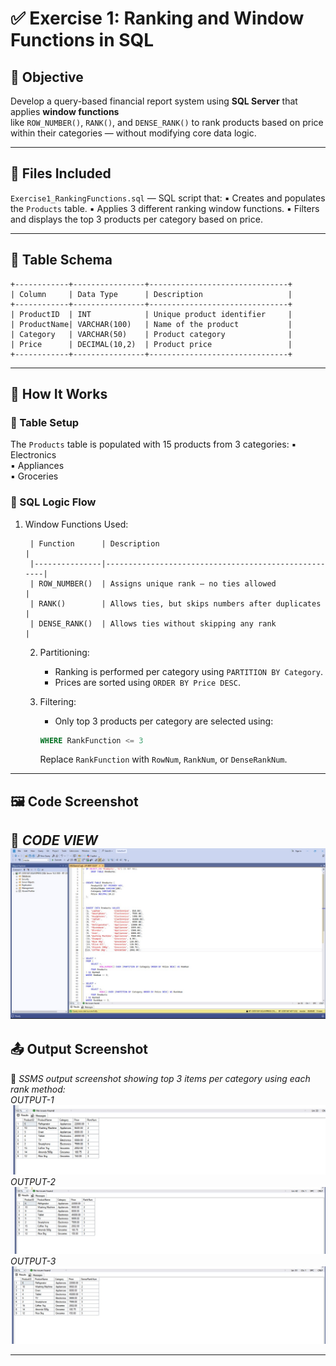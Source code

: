 # ✅ Exercise 1: Ranking and Window Functions in SQL

## 📘 Objective  
Develop a query-based financial report system using **SQL Server** that applies **window functions**  
	like `ROW_NUMBER()`, `RANK()`, and `DENSE_RANK()` to rank products based on price  
	within their categories — without modifying core data logic.

---

## 📁 Files Included

`Exercise1_RankingFunctions.sql` — SQL script that:
		▪ Creates and populates the `Products` table.
		▪ Applies 3 different ranking window functions.
		▪ Filters and displays the top 3 products per category based on price.

---

## 🧾 Table Schema 

	+------------+----------------+-------------------------------+
	| Column     | Data Type      | Description                   |
	+------------+----------------+-------------------------------+
	| ProductID  | INT            | Unique product identifier     |
	| ProductName| VARCHAR(100)   | Name of the product           |
	| Category   | VARCHAR(50)    | Product category              |
	| Price      | DECIMAL(10,2)  | Product price                 |
	+------------+----------------+-------------------------------+

---

## 🧱 How It Works

### 🔹 Table Setup  
The `Products` table is populated with 15 products from 3 categories:
		▪ Electronics  
		▪ Appliances  
		▪ Groceries

### 🔹 SQL Logic Flow

1. Window Functions Used:

		| Function      | Description                                         |
		|---------------|-----------------------------------------------------|
		| ROW_NUMBER()  | Assigns unique rank — no ties allowed               |
		| RANK()        | Allows ties, but skips numbers after duplicates     |
		| DENSE_RANK()  | Allows ties without skipping any rank               |

	2. Partitioning:
		- Ranking is performed per category using `PARTITION BY Category`.
		- Prices are sorted using `ORDER BY Price DESC`.

	3. Filtering:
		- Only top 3 products per category are selected using:

		```sql
		WHERE RankFunction <= 3
		```

		Replace `RankFunction` with `RowNum`, `RankNum`, or `DenseRankNum`.

---

## 🖼️ Code Screenshot
📌 *CODE VIEW* 
![alt text](<WhatsApp Image 2025-06-27 at 19.18.04_dcea20e5.jpg>)
---

## 📤 Output Screenshot
📌 *SSMS output screenshot showing top 3 items per category using each rank method:*  
    *OUTPUT-1*
![alt text](<WhatsApp Image 2025-06-27 at 19.15.55_1696db26.jpg>)
    *OUTPUT-2*
![alt text](<WhatsApp Image 2025-06-27 at 19.16.14_497a80f9.jpg>)
    *OUTPUT-3*
![alt text](<WhatsApp Image 2025-06-27 at 19.17.12_a4cb0f37.jpg>)

---



